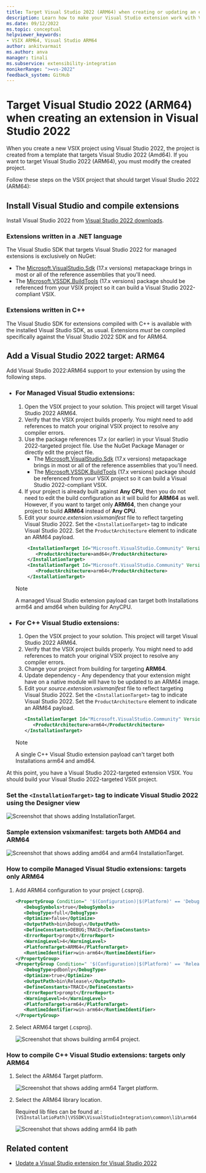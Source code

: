 ```yaml
---
title: Target Visual Studio 2022 (ARM64) when creating or updating an extension in Visual Studio 2022
description: Learn how to make your Visual Studio extension work with Visual Studio 2022 (ARM64) if you create or update the project with Visual Studio 2022.
ms.date: 09/12/2022
ms.topic: conceptual
helpviewer_keywords:
- VSIX ARM64, Visual Studio ARM64
author: ankitvarmait
ms.author: anva
manager: tinali
ms.subservice: extensibility-integration
monikerRange: ">=vs-2022"
feedback_system: GitHub
---
```


# Target Visual Studio 2022 (ARM64) when creating an extension in Visual Studio 2022

When you create a new VSIX project using Visual Studio 2022, the project is created from a template that targets Visual Studio 2022 (Amd64). If you want to target Visual Studio 2022 (ARM64), you must modify the created project.

Follow these steps on the VSIX project that should target Visual Studio 2022 (ARM64):

## Install Visual Studio and compile extensions

Install Visual Studio 2022 from [Visual Studio 2022 downloads](https://visualstudio.microsoft.com/downloads/?cid=learn-onpage-download-cta).

### Extensions written in a .NET language

The Visual Studio SDK that targets Visual Studio 2022 for managed extensions is exclusively on NuGet:

- The [Microsoft.VisualStudio.Sdk](https://www.nuget.org/packages/Microsoft.VisualStudio.Sdk/) (17.x versions) metapackage brings in most or all of the reference assemblies that you'll need.
- The [Microsoft.VSSDK.BuildTools](https://www.nuget.org/packages/Microsoft.VSSDK.BuildTools/) (17.x versions) package should be referenced from your VSIX project so it can build a Visual Studio 2022-compliant VSIX.

### Extensions written in C++

The Visual Studio SDK for extensions compiled with C++ is available with the installed Visual Studio SDK, as usual.
Extensions *must* be compiled specifically against the Visual Studio 2022 SDK and for ARM64.

## Add a Visual Studio 2022 target: ARM64

Add Visual Studio 2022:ARM64 support to your extension by using the following steps. 

- ### For Managed Visual Studio extensions:
  1. Open the VSIX project to your solution. This project will target Visual Studio 2022 ARM64.
  2. Verify that the VSIX project builds properly. You might need to add references to match your original VSIX project to resolve any compiler errors.
  3. Use the package references 17.x (or earlier) in your Visual Studio 2022-targeted project file. Use the NuGet Package Manager or directly edit the project file.      
      - The [Microsoft.VisualStudio.Sdk](https://www.nuget.org/packages/Microsoft.VisualStudio.Sdk/) (17.x versions) metapackage brings in most or all of the reference assemblies that you'll need.
      - The [Microsoft.VSSDK.BuildTools](https://www.nuget.org/packages/Microsoft.VSSDK.BuildTools/) (17.x versions) package should be referenced from your VSIX project so it can build a Visual Studio 2022-compliant VSIX.
  4. If your project is already built against **Any CPU**, then you do not need to edit the build configuration as it will build for **ARM64** as well. However, if you want to target only **ARM64**, then change your project to build **ARM64** instead of **Any CPU**.
  5. Edit your *source.extension.vsixmanifest* file to reflect targeting Visual Studio 2022. Set the `<InstallationTarget>` tag to indicate Visual Studio 2022. Set the `ProductArchitecture` element to indicate an ARM64 payload.
     ```xml
      <InstallationTarget Id="Microsoft.VisualStudio.Community" Version="[17.0,18.0)">
         <ProductArchitecture>amd64</ProductArchitecture>
      </InstallationTarget>
      <InstallationTarget Id="Microsoft.VisualStudio.Community" Version="[17.0,18.0)">
         <ProductArchitecture>arm64</ProductArchitecture>
      </InstallationTarget>
      ```    
    > [!NOTE]  
    >  A managed Visual Studio extension payload can target both Installations arm64 and amd64 when building for AnyCPU.

- ### For C++ Visual Studio extensions:
  1. Open the VSIX project to your solution. This project will target Visual Studio 2022 ARM64.
  2. Verify that the VSIX project builds properly. You might need to add references to match your original VSIX project to resolve any compiler errors.
  3. Change your project from building for targeting **ARM64**. 
  4. Update dependency - Any dependency that your extension might have on a native module will have to be updated to an ARM64 image.
  5. Edit your *source.extension.vsixmanifest* file to reflect targeting Visual Studio 2022. Set the `<InstallationTarget>` tag to indicate Visual Studio 2022. Set the `ProductArchitecture` element to indicate an ARM64 payload.
      ```xml
      <InstallationTarget Id="Microsoft.VisualStudio.Community" Version="[17.0,18.0)">
         <ProductArchitecture>arm64</ProductArchitecture>
      </InstallationTarget>
      ```

    > [!NOTE]
    >  A single C++ Visual Studio extension payload can't target both Installations arm64 and amd64.

At this point, you have a Visual Studio 2022-targeted extension VSIX. You should build your Visual Studio 2022-targeted VSIX project.

### Set the `<InstallationTarget>` tag to indicate Visual Studio 2022 using the Designer view
   ![Screenshot that shows adding InstallationTarget.](samples/add-arm64-target.png)

### Sample extension vsixmanifest: targets both AMD64 and ARM64 
   ![Screenshot that shows adding amd64 and arm64 InstallationTarget.](samples/add-amd64-arm64-target.png)

### How to compile Managed Visual Studio extensions: targets only ARM64

   1. Add ARM64 configuration to your project (.csproj).
      
      ```xml
      <PropertyGroup Condition=" '$(Configuration)|$(Platform)' == 'Debug|arm64' ">
         <DebugSymbols>true</DebugSymbols>
         <DebugType>full</DebugType>
         <Optimize>false</Optimize>
         <OutputPath>bin\Debug\</OutputPath>
         <DefineConstants>DEBUG;TRACE</DefineConstants>
         <ErrorReport>prompt</ErrorReport>
         <WarningLevel>4</WarningLevel>
         <PlatformTarget>ARM64</PlatformTarget>
         <RuntimeIdentifier>win-arm64</RuntimeIdentifier>
      </PropertyGroup>
      <PropertyGroup Condition=" '$(Configuration)|$(Platform)' == 'Release|arm64' ">
         <DebugType>pdbonly</DebugType>
         <Optimize>true</Optimize>
         <OutputPath>bin\Release\</OutputPath>
         <DefineConstants>TRACE</DefineConstants>
         <ErrorReport>prompt</ErrorReport>
         <WarningLevel>4</WarningLevel>
         <PlatformTarget>arm64</PlatformTarget>
         <RuntimeIdentifier>win-arm64</RuntimeIdentifier>
      </PropertyGroup>
      ```   
      
   2. Select ARM64 target (.csproj).
      
      ![Screenshot that shows building arm64 project.](samples/build-arm64-project.png)

### How to compile C++ Visual Studio extensions: targets only ARM64

   1. Select the ARM64 Target platform.

      ![Screenshot that shows adding arm64 Target platform.](samples/add-arm64-target-native.png)

   2. Select the ARM64 library location.
      
      Required lib files can be found at : `[VSInstallatioPath]\VSSDK\VisualStudioIntegration\common\lib\arm64`
      
      ![Screenshot that shows adding arm64 lib path](samples/add-arm64-library.png)

## Related content
- [Update a Visual Studio extension for Visual Studio 2022](../../extensibility/migration/update-visual-studio-extension.md)